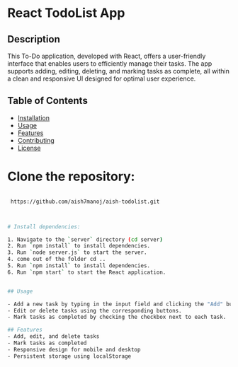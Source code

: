 # React TodoList App
## Description
This To-Do application, developed with React, offers a user-friendly interface that enables users to efficiently manage their tasks. The app supports adding, editing, deleting, and marking tasks as complete, all within a clean and responsive UI designed for optimal user experience.

## Table of Contents
- [Installation](#installation)
- [Usage](#usage)
- [Features](#features)
- [Contributing](#contributing)
- [License](#license)


# Clone the repository:
   ```bash
  
    https://github.com/aish7manoj/aish-todolist.git



# Install dependencies:

1. Navigate to the `server` directory (cd server)
2. Run `npm install` to install dependencies.
3. Run `node server.js` to start the server.
4. come out of the folder cd ..
5. Run `npm install` to install dependencies.
6. Run `npm start` to start the React application.


## Usage

- Add a new task by typing in the input field and clicking the "Add" button.git
- Edit or delete tasks using the corresponding buttons.
- Mark tasks as completed by checking the checkbox next to each task.

## Features
- Add, edit, and delete tasks
- Mark tasks as completed
- Responsive design for mobile and desktop
- Persistent storage using localStorage







